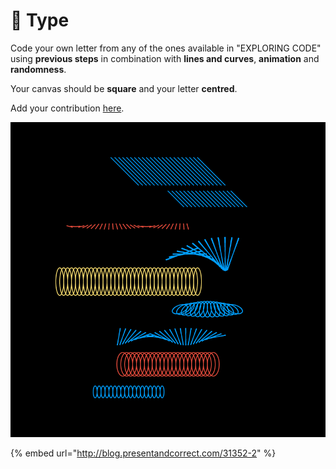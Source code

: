 # 🥈 Type

Code your own letter from any of the ones available in "EXPLORING CODE" using **previous steps** in combination with **lines and curves**, **animation** and **randomness**.

Your canvas should be **square** and your letter **centred**.

Add your contribution [here](https://docs.google.com/spreadsheets/d/15LsCGQoDvBsUhtxh4AEtFfmS4uuM_7NA1wlCTeSKvJk/edit?usp=sharing).

![Geometric Shapes / 200517 by Saskia Freeke](../../.gitbook/assets/eyp-5nowoamyrwa.png)

{% embed url="http://blog.presentandcorrect.com/31352-2" %}





